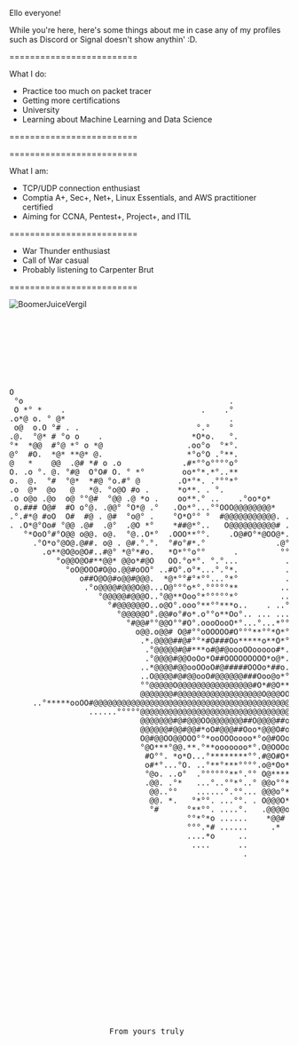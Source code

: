 Ello everyone!

While you're here, here's some things about me in case any of my profiles such as Discord or Signal doesn't show anythin' :D.

<div>
=========================
 
What I do:

- Practice too much on packet tracer
- Getting more certifications
- University
- Learning about Machine Learning and Data Science

=========================

</div>
<div>
=========================

What I am:


- TCP/UDP connection enthusiast
- Comptia A+, Sec+, Net+, Linux Essentials, and AWS practitioner certified
- Aiming for CCNA, Pentest+, Project+, and ITIL

=========================
- War Thunder enthusiast
- Call of War casual
- Probably listening to Carpenter Brut

=========================
</div>


<body>

 
 <img src = "https://cdn.discordapp.com/attachments/385071464552071170/1137020066546851981/1670c76324653a185464c1fe10b33b28.png" alt="BoomerJuiceVergil">


</body>



<pre><div align="center">


<body>




O                                                                              *.                 
 °o                                            .                              .°.°*                 
 O *° *    .                             .    .°                                  *°                
.o*@ o. ° @*                                   .                                   °.               
 o@  o.O °# . .                         °.°    °                                   .°.              
.@.  °@* # °o o    .                   *O*o.   °.                                   .°.             
°*  *@@  #°@ *° o *@                  .oo°o  °*°.                                    °°             
@°  #O.  *@* **@* @.                  *°o°O .°**.                                     °.            
@   *    @@  .@# *# o .o             .#*°°o°°°°o°                                      °            
O. .o °. @. °#@  O°O# O. ° *°        oo*°*.*°..**                       ..             .°           
o.  @.  °#  °@*  *#@ °o.#° @        .O*°*. .°°°*°                       .*              °.          
.o  @*  @o   @   *@. °o@O #o .      *o**. . °.                          .o*              °          
.o o@o .@o  o@ °°@#  °@@ .@ *o .    oo**.° ..    .°oo*o*                .*#°              °         
 o.### O@#  #O o°@. .@@° °O*@ .°   .Oo*°...°°OOO@@@@@@@@*                .oO*.             °        
.°.#*@ #oO  O#  #@ . @#  °o@° .    °O*O°° °  #@@@@@@@@@@@. .             ..**°.             .       
. .O*@°Oo# °@@ .@#  .@°  .@O *°    *##@*°..   O@@@@@@@@@@# .            .. ....              .      
   °*OoO°#°O@@ o@@. o@.  °@..O*°  .OOO**°°.    .O@#O°*@OO@*.  °.            ..                      
     .°O*o°@O@.@##. o@ . @#.°.°.  °#o°#*.°               .@°  .°            .                       
       .o**@O@o@O#..#@° *@°*#o.   *O*°°o°°      .         °° . .           ..                       
          °o@@O@O#**@@* @@o*#@O   OO.°o*°. °.°...          . ..                                     
            °oO@OOO#O@o.@@#oOO° ..#O°.o°*...°.°*.          .  .       .                             
               o##O@O@#o@@#@@@.  *@*°°#°*°°...°*°          .     ..                                 
                .°o@@@@#@@@O@@...O@°°°o*°.°°°°°**         ..     ..                                 
                   °@@@@@#@@@O..°@@**Ooo°*°°°°°*°         ..    ..                                  
                     °#@@@@@@O..o@O°.ooo°**°°***o..    . ..°...... .°.                              
                       °@@@@@O°.@@#o°#o*.o°°o**Oo°.. ... ...°....    °                              
                         °#@@#°°@@O°°#O°.oooOooO*°...°...*°°°...      °                             
                           o@@.o@@# O@#°°oOOOOO#O°°°**°°*O*°..        .                             
                            .*.@@@@##@#°°*#O###Oo*****o**O*°..        .                             
                             .°@@@@@#@#***o#@#@oooOOooooo#*.          .      ..                     
                             .°@@@@#@@OoOo*O##OOOOOOOOO*o@*....               °°                    
                            ..*@@@@#@@ooOOoO#@#####OOOo*##o....                o                    
                            ..O@@@@#@#@@ooO#@@@@@@###Ooo@o*°°°°        .       °.                   
                            °°@@@@@O@@@@@@@@@@@@@@@@#O*#@O****°     .  .       °.                   
                            @@@@@@@#@@@@@@@@@@@@@@@@@@O@@@OO##O*°oo*°.°°..     °....   ..           
     ..°*****ooOO#@@@@@@@@@@@@@@@@@@@@@@@@@@@@@@@@@@@@@@@@@@@@@@@@@@@@@@@@@###O####Oo***°°......    
                 ......°°°°°@@@@@@@@@@@@@@@@@@@@@@@@@@@@@@@@@@@@##Ooooooooo°°°°*°°°..  ..           
                            @@@@@@@#@#@@@OO@@@@@@@##O@@@@##o*o@#o°*°.....°..   ..                   
                            @@@@@@#@@#@@#*oO#@@@##Ooo*@@@O#o**##Oooo°........                       
                            O@#@@OO@@OOO°°*ooOOOoooo*°o@#OOo°°OOOOo**°. ..°°.           .           
                            °@O***°@@.**.°**ooooooo*°.O@OOOo°°oOOOOo**° .  .°.         .°           
                             #O°°. *o*O...°********°°.#@O#O*°°*OOOOOoo*...  °*         °.           
                             o#*°...°O. ..°**°***°°°°.o@*Oo*°°*OOOO*ooo°.....o*        .            
                             °@o. ..o°  .°°°°°°**°.°° O@*****°*oOoo**oo*...  .O*.      °.           
                             .@@. .°*   ...°..°°*°..° @@o°°**°ooOOOo*°oo. ..  °o°.     .            
                              @@..°°    ......°.°°... @@@o°*°.oooOo*°°*Oo..    °°.    .°            
                              @@. *.   °*°°. ...°°. . O@@@O*°°*ooOO*°°°oo..  . ..     °.            
                              °#      °**°°. ....°.   .@@@@o***o*oO*°°°oo°    ...     *.            
                                      °°*°*o ......    *@@# °*ooo*o*.*°*o*.   o°      ...           
                                      °°°.*# ......     .*   °**oOo*.*.°**.  °o.       °*.   .      
                                      ....*o     ..          **°*O*..°..°o°  **.       O@*   .      
                                       ....      ..          ***°o*. *.. ..  o*°.     .*@o .        
                                                  .          °OO*.° .*.      o°°°    .o°°.          
                                                               *OO*.°°.      o°*.     °*.           
                                                                 °°°*°       °°°.       .. .°.      
                                                                    .o°      *°°           .°°.     
                                                                 . . .**.   .°**               .    
                                                                   ..  .°°... .@#*.                 
                                                                   .....  ...  .o°                  
                                                                   ...  ...                         
                                                                   ..  ....                         







</body>



<footer>From yours truly </footer>
